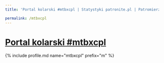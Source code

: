 ```yaml
---
title: 'Portal kolarski #mtbxcpl | Statystyki patronite.pl | Patromierz'

permalink: /mtbxcpl
---
```


# [Portal kolarski #mtbxcpl](https://patronite.pl/mtbxcpl)

{% include profile.md name="mtbxcpl" prefix="m" %}
